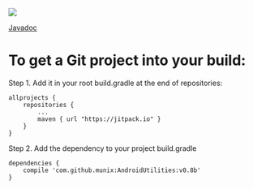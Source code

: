 [![](https://jitpack.io/v/munix/AndroidUtilities.svg)](https://jitpack.io/#munix/AndroidUtilities)


[Javadoc](http://munix.github.io/AndroidUtilities)

To get a Git project into your build:
===

Step 1. Add it in your root build.gradle at the end of repositories:


    allprojects {
        repositories {
		    ...
	        maven { url "https://jitpack.io" }
        }
    }

Step 2. Add the dependency to your project build.gradle


    dependencies {
        compile 'com.github.munix:AndroidUtilities:v0.8b'
    }
   
   